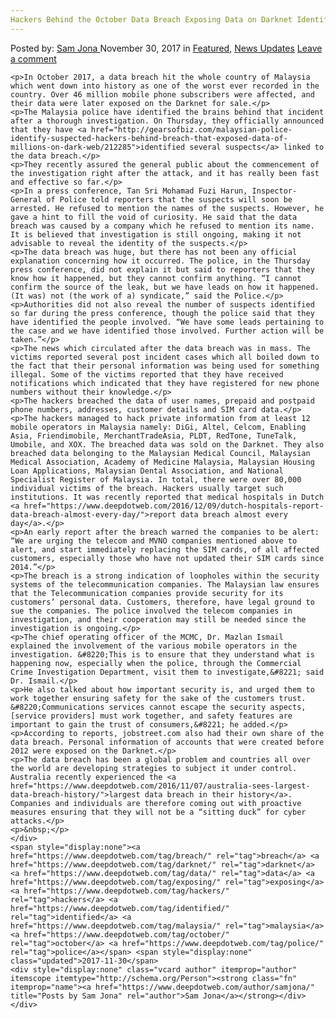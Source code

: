 ```yaml
---
Hackers Behind the October Data Breach Exposing Data on Darknet Identified by Malaysia Police
---
```

<article class="post-listing post-23734 post type-post status-publish format-standard has-post-thumbnail hentry  tag-breach tag-darknet tag-data tag-exposing tag-hackers tag-identified tag-malaysia tag-october tag-police">
    <div class="post-inner">
        <span>Posted by: <a href="https://www.deepdotweb.com/author/samjona/" title="">Sam Jona </a></span>
    <span>November 30, 2017</span>
    <span>in <a href="https://www.deepdotweb.com/category/deepdot-news/" rel="category tag">Featured</a>, <a href="https://www.deepdotweb.com/category/news-updates/" rel="category tag">News Updates</a></span>
    <span><a href="https://www.deepdotweb.com/2017/11/30/hackers-behind-october-data-breach-exposing-data-darknet-identified-malaysia-police/#respond">Leave a comment</a></span>
    </p>
    <div class="clear"></div>
    
    <p>In October 2017, a data breach hit the whole country of Malaysia which went down into history as one of the worst ever recorded in the country. Over 46 million mobile phone subscribers were affected, and their data were later exposed on the Darknet for sale.</p>
    <p>The Malaysia police have identified the brains behind that incident after a thorough investigation. On Thursday, they officially announced that they have <a href="http://gearsofbiz.com/malaysian-police-identify-suspected-hackers-behind-breach-that-exposed-data-of-millions-on-dark-web/212285">identified several suspects</a> linked to the data breach.</p>
    <p>They recently assured the general public about the commencement of the investigation right after the attack, and it has really been fast and effective so far.</p>
    <p>In a press conference, Tan Sri Mohamad Fuzi Harun, Inspector-General of Police told reporters that the suspects will soon be arrested. He refused to mention the names of the suspects. However, he gave a hint to fill the void of curiosity. He said that the data breach was caused by a company which he refused to mention its name. It is believed that investigation is still ongoing, making it not advisable to reveal the identity of the suspects.</p>
    <p>The data breach was huge, but there has not been any official explanation concerning how it occurred. The police, in the Thursday press conference, did not explain it but said to reporters that they know how it happened, but they cannot confirm anything. “I cannot confirm the source of the leak, but we have leads on how it happened. (It was) not (the work of a) syndicate,” said the Police.</p>
    <p>Authorities did not also reveal the number of suspects identified so far during the press conference, though the police said that they have identified the people involved. “We have some leads pertaining to the case and we have identified those involved. Further action will be taken.”</p>
    <p>The news which circulated after the data breach was in mass. The victims reported several post incident cases which all boiled down to the fact that their personal information was being used for something illegal. Some of the victims reported that they have received notifications which indicated that they have registered for new phone numbers without their knowledge.</p>
    <p>The hackers breached the data of user names, prepaid and postpaid phone numbers, addresses, customer details and SIM card data.</p>
    <p>The hackers managed to hack private information from at least 12 mobile operators in Malaysia namely: DiGi, Altel, Celcom, Enabling Asia, Friendimobile, MerchantTradeAsia, PLDT, RedTone, TuneTalk, Umobile, and XOX. The breached data was sold on the Darknet. They also breached data belonging to the Malaysian Medical Council, Malaysian Medical Association, Academy of Medicine Malaysia, Malaysian Housing Loan Applications, Malaysian Dental Association, and National Specialist Register of Malaysia. In total, there were over 80,000 individual victims of the breach. Hackers usually target such institutions. It was recently reported that medical hospitals in Dutch <a href="https://www.deepdotweb.com/2016/12/09/dutch-hospitals-report-data-breach-almost-every-day/">report data breach almost every day</a>.</p>
    <p>An early report after the breach warned the companies to be alert: “We are urging the telecom and MVNO companies mentioned above to alert, and start immediately replacing the SIM cards, of all affected customers, especially those who have not updated their SIM cards since 2014.”</p>
    <p>The breach is a strong indication of loopholes within the security systems of the telecommunication companies. The Malaysian law ensures that the Telecommunication companies provide security for its customers’ personal data. Customers, therefore, have legal ground to sue the companies. The police involved the telecom companies in investigation, and their cooperation may still be needed since the investigation is ongoing.</p>
    <p>The chief operating officer of the MCMC, Dr. Mazlan Ismail explained the involvement of the various mobile operators in the investigation. &#8220;This is to ensure that they understand what is happening now, especially when the police, through the Commercial Crime Investigation Department, visit them to investigate,&#8221; said Dr. Ismail.</p>
    <p>He also talked about how important security is, and urged them to work together ensuring safety for the sake of the customers trust. &#8220;Communications services cannot escape the security aspects, [service providers] must work together, and safety features are important to gain the trust of consumers,&#8221; he added.</p>
    <p>According to reports, jobstreet.com also had their own share of the data breach. Personal information of accounts that were created before 2012 were exposed on the Darknet.</p>
    <p>The data breach has been a global problem and countries all over the world are developing strategies to subject it under control. Australia recently experienced the <a href="https://www.deepdotweb.com/2016/11/07/australia-sees-largest-data-breach-history/">largest data breach in their history</a>. Companies and individuals are therefore coming out with proactive measures ensuring that they will not be a “sitting duck” for cyber attacks.</p>
    <p>&nbsp;</p>
    </div>
    <span style="display:none"><a href="https://www.deepdotweb.com/tag/breach/" rel="tag">breach</a> <a href="https://www.deepdotweb.com/tag/darknet/" rel="tag">darknet</a> <a href="https://www.deepdotweb.com/tag/data/" rel="tag">data</a> <a href="https://www.deepdotweb.com/tag/exposing/" rel="tag">exposing</a> <a href="https://www.deepdotweb.com/tag/hackers/" rel="tag">hackers</a> <a href="https://www.deepdotweb.com/tag/identified/" rel="tag">identified</a> <a href="https://www.deepdotweb.com/tag/malaysia/" rel="tag">malaysia</a> <a href="https://www.deepdotweb.com/tag/october/" rel="tag">october</a> <a href="https://www.deepdotweb.com/tag/police/" rel="tag">police</a></span> <span style="display:none" class="updated">2017-11-30</span>
    <div style="display:none" class="vcard author" itemprop="author" itemscope itemtype="http://schema.org/Person"><strong class="fn" itemprop="name"><a href="https://www.deepdotweb.com/author/samjona/" title="Posts by Sam Jona" rel="author">Sam Jona</a></strong></div>
    </div>
</article>

